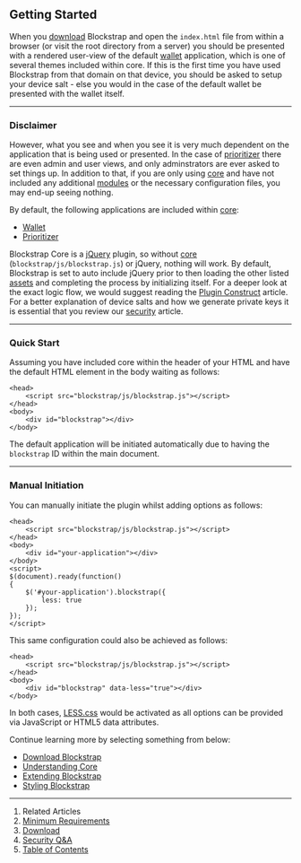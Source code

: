 ## Getting Started

When you [download](download/) Blockstrap and open the `index.html` file from within a browser (or visit the root directory from a server) you should be presented with a rendered user-view of the default [wallet](../../applications/wallet/) application, which is one of several themes included within core. If this is the first time you have used Blockstrap from that domain on that device, you should be asked to setup your device salt - else you would in the case of the default wallet be presented with the wallet itself.

--------------
### Disclaimer

However, what you see and when you see it is very much dependent on the application that is being used or presented. In the case of [prioritizer](../../applications/prioritizer/) there are even admin and user views, and only adminstrators are ever asked to set things up. In addition to that, if you are only using [core](../core/) and have not included any additional [modules](../modules/) or the necessary configuration files, you may end-up seeing nothing.

By default, the following applications are included within [core](../core/):

* [Wallet](../../applications/wallet/)
* [Prioritizer](../../applications/prioritizer/)

Blockstrap Core is a [jQuery](http://jquery.com) plugin, so without [core](../core/) (`blockstrap/js/blockstrap.js`) or jQuery, nothing will work. By default, Blockstrap is set to auto include jQuery prior to then loading the other listed [assets](../assets/) and completing the process by initializing itself. For a deeper look at the exact logic flow, we would suggest reading the [Plugin Construct](../core/construct/) article. For a better explanation of device salts and how we generate private keys it is essential that you review our [security](../../applications/wallet/security/) article.

---------------
### Quick Start

Assuming you have included core within the header of your HTML and have the default HTML element in the body waiting as follows:

<!--pre-html-->
```
<head>
    <script src="blockstrap/js/blockstrap.js"></script>
</head>
<body>
    <div id="blockstrap"></div>
</body>
```

The default application will be initiated automatically due to having the `blockstrap` ID within the main document.

---------------------
### Manual Initiation

You can manually initiate the plugin whilst adding options as follows:

<!--pre-html-->
```
<head>
    <script src="blockstrap/js/blockstrap.js"></script>
</head>
<body>
    <div id="your-application"></div>
</body>
<script>
$(document).ready(function()
{
    $('#your-application').blockstrap({
        less: true
    });
});
</script>
```

This same configuration could also be achieved as follows:

<!--pre-html-->
```
<head>
    <script src="blockstrap/js/blockstrap.js"></script>
</head>
<body>
    <div id="blockstrap" data-less="true"></div>
</body>
```

In both cases, [LESS.css](../assets/less/) would be activated as all options can be provided via JavaScript or HTML5 data attributes.

Continue learning more by selecting something from below:

* [Download Blockstrap](download/)
* [Understanding Core](../core/)
* [Extending Blockstrap](../extending/)
* [Styling Blockstrap](../styling/)

--------------------------------------------------------------------------------

1. Related Articles
2. [Minimum Requirements](requirements/)
3. [Download](download/)
4. [Security Q&A](security/)
5. [Table of Contents](../../)